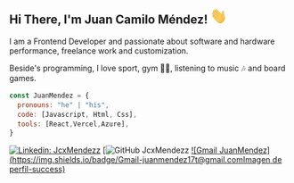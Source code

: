 
<h2> Hi There, I'm Juan Camilo Méndez! <img src="https://raw.githubusercontent.com/ABSphreak/ABSphreak/master/gifs/Hi.gif" width="30px"></h2>

I am a Frontend Developer and passionate about software and hardware performance, freelance work and customization.   


Beside's programming, I love sport, gym ⛹🏼, listening to music 🎶 and board games.

```javascript
const JuanMendez = {
  pronouns: "he" | "his",
  code: [Javascript, Html, Css],
  tools: [React,Vercel,Azure],
}
```

[![Linkedin: JcxMendezz](https://img.shields.io/badge/-JcxMendezz-blue?style=flatsquare&logo=Linkedin&logoColor=white&link=https://github.com/JcxMendezz)](www.linkedin.com/in/jcxmendezz)
[![GitHub JcxMendezz](https://github.com/JcxMendezz)
[![Gmail JuanMendez](https://img.shields.io/badge/Gmail-juanmendez17t@gmail.comImagen de perfil-success)](mailto:alberthernandezdev@gmail.com)

